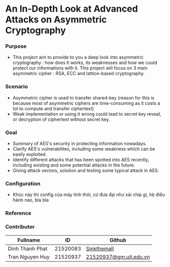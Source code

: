 # An In-Depth Look at Advanced Attacks on Asymmetric Cryptography
### Purpose

- This project aim to provide to you a deep look into asymmetric cryptography : how does it works, its weaknesses and how we could protect our informations with it. This project will focus on 3 main asymmetric cipher : RSA, ECC  and lattice-based cryptography.

### Scenario
- Asymmetric cipher is used to transfer shared-key (reason for this is because most of asymmetric ciphers are time-consuming as it costs a lot to compute and transfer ciphertext)
- Weak implementation or using it wrong could lead to secret key reveal, or decryption of ciphertext without secret key.

### Goal
- Summary of AES's security in protecting information nowadays.
- Clarify AES's vulnerabilites, including some weakness which can be easily exploited.
- Identify different attacks that has been spotted into AES recently, including existing  and some potential attacks in the future.
- Giving attack vectors, solution and testing some typical attack in AES.

### Configuration
- Khúc này thì config của máy tính thôi, cứ đưa đại như xài chip gì, hệ điều hành nào, bla bla
### Reference



### Contributor

| Fullname | ID | Github |
| --- | --- | --- |
| Dinh Thanh Phat | 21520083 | [Sinkthemall](https://github.com/sinkthemall) |
| Tran Nguyen Huy | 21520937 | 21520937@gm.uit.edu.vn |
